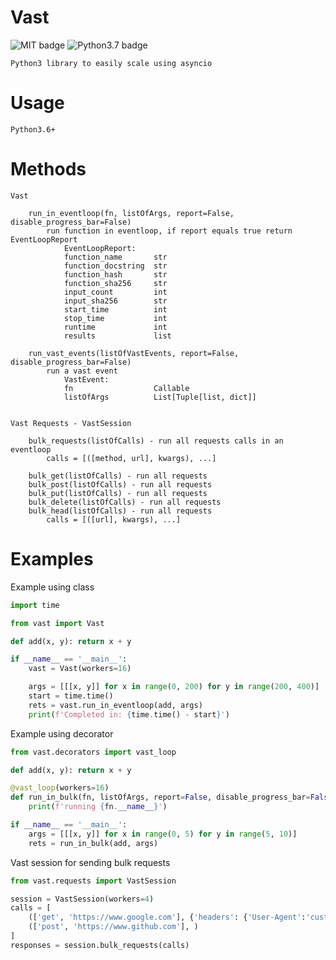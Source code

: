 # Vast
    
![MIT badge](https://img.shields.io/badge/license-MIT-black)
![Python3.7 badge](https://img.shields.io/badge/python-v3.7-blue?logo=python&logoColor=yellow)
    
    Python3 library to easily scale using asyncio

# Usage

    Python3.6+

# Methods

    Vast

        run_in_eventloop(fn, listOfArgs, report=False, disable_progress_bar=False)
            run function in eventloop, if report equals true return EventLoopReport
                EventLoopReport:
                function_name       str
                function_docstring  str
                function_hash       str
                function_sha256     str
                input_count         int
                input_sha256        str
                start_time          int
                stop_time           int
                runtime             int
                results             list
        
        run_vast_events(listOfVastEvents, report=False, disable_progress_bar=False)
            run a vast event
                VastEvent:
                fn                  Callable
                listOfArgs          List[Tuple[list, dict]]


    Vast Requests - VastSession

        bulk_requests(listOfCalls) - run all requests calls in an eventloop
            calls = [([method, url], kwargs), ...]
        
        bulk_get(listOfCalls) - run all requests
        bulk_post(listOfCalls) - run all requests
        bulk_put(listOfCalls) - run all requests
        bulk_delete(listOfCalls) - run all requests
        bulk_head(listOfCalls) - run all requests
            calls = [([url], kwargs), ...]
        

# Examples

Example using class
```python
import time

from vast import Vast

def add(x, y): return x + y

if __name__ == '__main__':
    vast = Vast(workers=16)

    args = [[[x, y]] for x in range(0, 200) for y in range(200, 400)]
    start = time.time()
    rets = vast.run_in_eventloop(add, args)
    print(f'Completed in: {time.time() - start}')
```

Example using decorator
```python
from vast.decorators import vast_loop

def add(x, y): return x + y

@vast_loop(workers=16)
def run_in_bulk(fn, listOfArgs, report=False, disable_progress_bar=False):
    print(f'running {fn.__name__}')

if __name__ == '__main__':
    args = [[[x, y]] for x in range(0, 5) for y in range(5, 10)]
    rets = run_in_bulk(add, args)
```

Vast session for sending bulk requests
```python
from vast.requests import VastSession

session = VastSession(workers=4)
calls = [
    (['get', 'https://www.google.com'], {'headers': {'User-Agent':'custom'}}),
    (['post', 'https://www.github.com'], )
]
responses = session.bulk_requests(calls)
```

